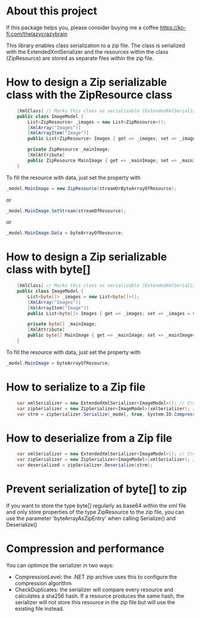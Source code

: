 ﻿# About this project
If this package helps you, please consider buying me a coffee https://ko-fi.com/thelazycrazybrain

This library enables class serialization to a zip file.
The class is serialized with the ExtendedXmlSerializer and the resources within the class (ZipResource) are stored as separate files within the zip file.

# How to design a Zip serializable class with the ZipResource class
```csharp
    [XmlClass] // Marks this class as serializable (ExtendedXmlSerializer)
    public class ImageModel {
        List<ZipResource> _images = new List<ZipResource>();
        [XmlArray("Images")]
        [XmlArrayItem("Image")]
        public List<ZipResource> Images { get => _images; set => _images = value; } // A list of resources

        private ZipResource _mainImage;
        [XmlAttribute]
        public ZipResource MainImage { get => _mainImage; set => _mainImage=value; } // A resource can be an attribute!
    }

```
To fill the resource with data, just set the property with 
```csharp
_model.MainImage = new ZipResource(streamOrByteArrayOfResource);
```
or 
```csharp
_model.MainImage.SetStream(streamOfResource);
```
or
```csharp
_model.MainImage.Data = byteArrayOfResource;
```

# How to design a Zip serializable class with byte[]
```csharp
    [XmlClass] // Marks this class as serializable (ExtendedXmlSerializer)
    public class ImageModel {
        List<byte[]> _images = new List<byte[]>();
        [XmlArray("Images")]
        [XmlArrayItem("Image")]
        public List<byte[]> Images { get => _images; set => _images = value; } // A list of resources

        private byte[] _mainImage;
        [XmlAttribute]
        public byte[] MainImage { get => _mainImage; set => _mainImage=value; } // A resource can be an attribute!
    }

```
To fill the resource with data, just set the property with 
```csharp
_model.MainImage = byteArrayOfResource;
```

# How to serialize to a Zip file

```csharp
    var xmlSerializer = new ExtendedXmlSerializer<ImageModel>(); // Create the xml serializer and configure it as you like
    var zipSerializer = new ZipSerializer<ImageModel>(xmlSerializer); // Create the zip serializer and configure it as you like
    var strm = zipSerializer.Serialize(_model, true, System.IO.Compression.CompressionLevel.Optimal); // Serialize the model
```

# How to deserialize from a Zip file

```csharp
    var xmlSerializer = new ExtendedXmlSerializer<ImageModel>(); // Create the xml serializer and configure it as you like
    var zipSerializer = new ZipSerializer<ImageModel>(xmlSerializer); // Create the zip serializer and configure it as you like
    var deserialized = zipSerializer.Deserialize(strm);

```
# Prevent serialization of byte[] to zip
If you want to store the type byte[] regularly as base64 within the xml file and only store properties of the type ZipResource to the zip file, you can use the parameter 'byteArrayAsZipEntry' when calling Serialize() and Deserialize()

# Compression and performance
You can optimize the serializer in two ways:
- CompressionLevel: the .NET zip archive uses this to configure the compression algorithm
- CheckDuplicates: the serializer will compare every resource and calculates a sha256 hash. If a resource produces the same hash, the serializer will not store this resource in the zip file but will use the existing file instead.

